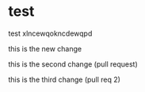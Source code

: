 # test
test
xlncewqokncdewqpd

this is the new change

this is the second change (pull request)

this is the third change (pull req 2)
